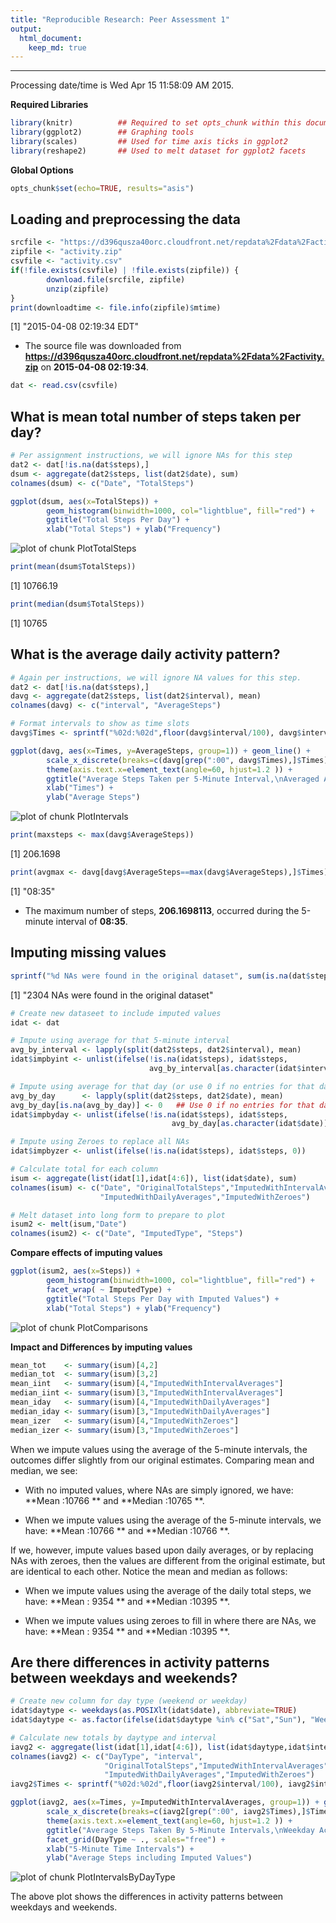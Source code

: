 ```yaml
---
title: "Reproducible Research: Peer Assessment 1"
output: 
  html_document:
    keep_md: true
---
```

***




Processing date/time is Wed Apr 15 11:58:09 AM 2015.

**Required Libraries**


```r
library(knitr)          ## Required to set opts_chunk within this document
library(ggplot2)        ## Graphing tools
library(scales)         ## Used for time axis ticks in ggplot2
library(reshape2)       ## Used to melt dataset for ggplot2 facets
```

**Global Options**


```r
opts_chunk$set(echo=TRUE, results="asis")
```

## Loading and preprocessing the data


```r
srcfile <- "https://d396qusza40orc.cloudfront.net/repdata%2Fdata%2Factivity.zip"
zipfile <- "activity.zip"
csvfile <- "activity.csv"
if(!file.exists(csvfile) | !file.exists(zipfile)) {
        download.file(srcfile, zipfile)
        unzip(zipfile)
}
print(downloadtime <- file.info(zipfile)$mtime)
```

[1] "2015-04-08 02:19:34 EDT"

- The source file was downloaded from **https://d396qusza40orc.cloudfront.net/repdata%2Fdata%2Factivity.zip** on **2015-04-08 02:19:34**.


```r
dat <- read.csv(csvfile)
```


## What is mean total number of steps taken per day?


```r
# Per assignment instructions, we will ignore NAs for this step
dat2 <- dat[!is.na(dat$steps),] 
dsum <- aggregate(dat2$steps, list(dat2$date), sum)
colnames(dsum) <- c("Date", "TotalSteps")
```


```r
ggplot(dsum, aes(x=TotalSteps)) + 
        geom_histogram(binwidth=1000, col="lightblue", fill="red") +
        ggtitle("Total Steps Per Day") + 
        xlab("Total Steps") + ylab("Frequency")
```

![plot of chunk PlotTotalSteps](figure/PlotTotalSteps-1.png) 


```r
print(mean(dsum$TotalSteps))
```

[1] 10766.19

```r
print(median(dsum$TotalSteps))
```

[1] 10765



## What is the average daily activity pattern?


```r
# Again per instructions, we will ignore NA values for this step.
dat2 <- dat[!is.na(dat$steps),]
davg <- aggregate(dat2$steps, list(dat2$interval), mean)
colnames(davg) <- c("interval", "AverageSteps")

# Format intervals to show as time slots
davg$Times <- sprintf("%02d:%02d",floor(davg$interval/100), davg$interval%%100)
```


```r
ggplot(davg, aes(x=Times, y=AverageSteps, group=1)) + geom_line() +
        scale_x_discrete(breaks=c(davg[grep(":00", davg$Times),]$Times)) +
        theme(axis.text.x=element_text(angle=60, hjust=1.2 )) +
        ggtitle("Average Steps Taken per 5-Minute Interval,\nAveraged Across All Days") + 
        xlab("Times") + 
        ylab("Average Steps")
```

![plot of chunk PlotIntervals](figure/PlotIntervals-1.png) 


```r
print(maxsteps <- max(davg$AverageSteps))
```

[1] 206.1698

```r
print(avgmax <- davg[davg$AverageSteps==max(davg$AverageSteps),]$Times)
```

[1] "08:35"

- The maximum number of steps, **206.1698113**, occurred during the 5-minute interval of **08:35**.

## Imputing missing values


```r
sprintf("%d NAs were found in the original dataset", sum(is.na(dat$steps)))
```

[1] "2304 NAs were found in the original dataset"


```r
# Create new dataseet to include imputed values
idat <- dat

# Impute using average for that 5-minute interval
avg_by_interval <- lapply(split(dat2$steps, dat2$interval), mean) 
idat$impbyint <- unlist(ifelse(!is.na(idat$steps), idat$steps, 
                               avg_by_interval[as.character(idat$interval)]))

# Impute using average for that day (or use 0 if no entries for that day)
avg_by_day      <- lapply(split(dat2$steps, dat2$date), mean) 
avg_by_day[is.na(avg_by_day)] <- 0   ## Use 0 if no entries for that day
idat$impbyday <- unlist(ifelse(!is.na(idat$steps), idat$steps, 
                                    avg_by_day[as.character(idat$date)]))

# Impute using Zeroes to replace all NAs
idat$impbyzer <- unlist(ifelse(!is.na(idat$steps), idat$steps, 0))

# Calculate total for each column
isum <- aggregate(list(idat[1],idat[4:6]), list(idat$date), sum)
colnames(isum) <- c("Date", "OriginalTotalSteps","ImputedWithIntervalAverages",
                    "ImputedWithDailyAverages","ImputedWithZeroes")

# Melt dataset into long form to prepare to plot
isum2 <- melt(isum,"Date")
colnames(isum2) <- c("Date", "ImputedType", "Steps")
```

**Compare effects of imputing values**


```r
ggplot(isum2, aes(x=Steps)) + 
        geom_histogram(binwidth=1000, col="lightblue", fill="red") +
        facet_wrap( ~ ImputedType) +
        ggtitle("Total Steps Per Day with Imputed Values") + 
        xlab("Total Steps") + ylab("Frequency")
```

![plot of chunk PlotComparisons](figure/PlotComparisons-1.png) 

**Impact and Differences by imputing values**


```r
mean_tot    <- summary(isum)[4,2]
median_tot  <- summary(isum)[3,2]
mean_iint   <- summary(isum)[4,"ImputedWithIntervalAverages"]
median_iint <- summary(isum)[3,"ImputedWithIntervalAverages"]
mean_iday   <- summary(isum)[4,"ImputedWithDailyAverages"]
median_iday <- summary(isum)[3,"ImputedWithDailyAverages"]
mean_izer   <- summary(isum)[4,"ImputedWithZeroes"]
median_izer <- summary(isum)[3,"ImputedWithZeroes"]
```

When we impute values using the average of the 5-minute intervals, the outcomes differ slightly from our original estimates.  Comparing mean and median, we see:

- With no imputed values, where NAs are simply ignored, we have:  **Mean   :10766  ** and **Median :10765  **.

- When we impute values using the average of the 5-minute intervals, we have:   **Mean   :10766  ** and **Median :10766  **.

If we, however, impute values based upon daily averages, or by replacing NAs with zeroes, then the values are different from the original estimate, but are identical to each other.  Notice the mean and median as follows:

- When we impute values using the average of the daily total steps, we have:    **Mean   : 9354  ** and **Median :10395  **.

- When we impute values using zeroes to fill in where there are NAs, we have:   **Mean   : 9354  ** and **Median :10395  **.



## Are there differences in activity patterns between weekdays and weekends?


```r
# Create new column for day type (weekend or weekday)
idat$daytype <- weekdays(as.POSIXlt(idat$date), abbreviate=TRUE)
idat$daytype <- as.factor(ifelse(idat$daytype %in% c("Sat","Sun"), "Weekends", "Weekdays"))

# Calculate new totals by daytype and interval
iavg2 <- aggregate(list(idat[1],idat[4:6]), list(idat$daytype,idat$interval), mean)
colnames(iavg2) <- c("DayType", "interval",
                     "OriginalTotalSteps","ImputedWithIntervalAverages",
                     "ImputedWithDailyAverages","ImputedWithZeroes")
iavg2$Times <- sprintf("%02d:%02d",floor(iavg2$interval/100), iavg2$interval%%100)
```


```r
ggplot(iavg2, aes(x=Times, y=ImputedWithIntervalAverages, group=1)) + geom_line() +
        scale_x_discrete(breaks=c(iavg2[grep(":00", iavg2$Times),]$Times)) +
        theme(axis.text.x=element_text(angle=60, hjust=1.2 )) +
        ggtitle("Average Steps Taken By 5-Minute Intervals,\nWeekday Activity Pattern vs Weekend Activity Pattern") + 
        facet_grid(DayType ~ ., scales="free") + 
        xlab("5-Minute Time Intervals") + 
        ylab("Average Steps including Imputed Values")
```

![plot of chunk PlotIntervalsByDayType](figure/PlotIntervalsByDayType-1.png) 

The above plot shows the differences in activity patterns between weekdays and weekends.


